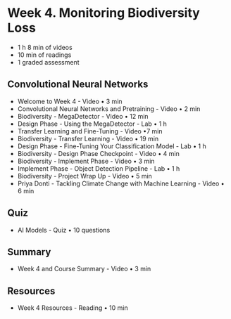 # Week 4. Monitoring Biodiversity Loss

* 1 h 8 min of videos
* 10 min of readings
* 1 graded assessment

## Convolutional Neural Networks
* Welcome to Week 4 - Video • 3 min
* Convolutional Neural Networks and Pretraining - Video • 2 min
* Biodiversity - MegaDetector - Video • 12 min
* Design Phase - Using the MegaDetector - Lab • 1 h
* Transfer Learning and Fine-Tuning - Video •7 min
* Biodiversity - Transfer Learning - Video • 19 min
* Design Phase - Fine-Tuning Your Classification Model - Lab • 1 h
* Biodiversity - Design Phase Checkpoint - Video • 4 min
* Biodiversity - Implement Phase - Video • 3 min
* Implement Phase - Object Detection Pipeline - Lab • 1 h
* Biodiversity - Project Wrap Up - Video • 5 min
* Priya Donti - Tackling Climate Change with Machine Learning - Video • 6 min

## Quiz
* AI Models - Quiz • 10 questions

## Summary
* Week 4 and Course Summary - Video • 3 min

## Resources
* Week 4 Resources - Reading • 10 min
